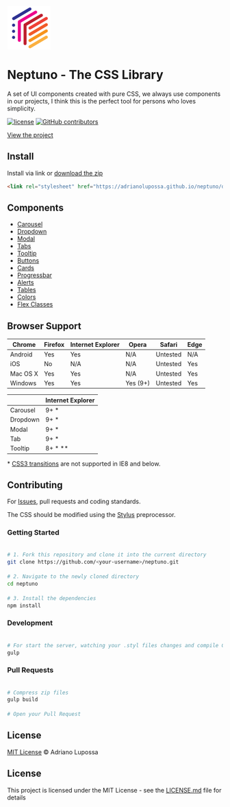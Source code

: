 ![Neptuno CSS Logo](logo.png "Neptuno - The CSS Library")
# Neptuno - The CSS Library

A set of UI components created with pure CSS, we always use components in our projects, I think this is the perfect tool for persons who loves simplicity.

[![license](https://img.shields.io/github/license/adrianolupossa/neptuno.svg)](./LICENSE.md)
[![GitHub contributors](https://img.shields.io/github/contributors/adrianolupossa/neptuno.svg)](https://github.com/adrianolupossa/neptuno/graphs/contributors)

[View the project](https://adrianolupossa.github.io/neptuno)

## Install

Install via link or
[download the zip](https://adrianolupossa.github.io/neptuno/build/Neptunocss.zip)

```HTML
<link rel="stylesheet" href="https://adrianolupossa.github.io/neptuno/dist/css/neptuno.min.css" /> 
```

## Components

* [Carousel](https://adrianolupossa.github.io/neptuno/dist/docs/carousel.html "Carousel or Lightbox")
* [Dropdown](https://adrianolupossa.github.io/neptuno/dist/docs/buttons.html#dropdown "Dropdown")
* [Modal](https://adrianolupossa.github.io/neptuno/dist/docs/modal.html "Modal")
* [Tabs](https://adrianolupossa.github.io/neptuno/dist/docs/tabs.html "Tab")
* [Tooltip](https://adrianolupossa.github.io/neptuno/dist/docs/buttons.html#tooltip "Tooltip")
* [Buttons](https://adrianolupossa.github.io/neptuno/dist/docs/buttons.html "Buttons")
* [Cards](https://adrianolupossa.github.io/neptuno/dist/docs/cards.html#cards "Cards")
* [Progressbar](https://adrianolupossa.github.io/neptuno/dist/docs/preloaders.html "Progressbar")
* [Alerts](https://adrianolupossa.github.io/neptuno/dist/docs/alerts.html "Alerts")
* [Tables](https://adrianolupossa.github.io/neptuno/dist/docs/tables.html "Tables")
* [Colors](https://adrianolupossa.github.io/neptuno/dist/docs/colors.html "Colors")
* [Flex Classes](https://adrianolupossa.github.io/neptuno/dist/docs/helpers.html "FlexClasses")


## Browser Support

Chrome | Firefox | Internet Explorer | Opera | Safari | Edge |
|---|---|---|---|---|---|
Android | Yes | Yes | N/A | Untested | N/A | N/A |
iOS | No | N/A | N/A | Untested | Yes |N/A |
Mac OS X | Yes | Yes | N/A | Untested |Yes |N/A |
Windows   | Yes | Yes | Yes (9+) | Untested | Yes | Yes |

| |Internet Explorer   |
|---|---|
| Carousel |9+ * |
| Dropdown |9+ * |
| Modal |9+ * |
| Tab | 9+ * |
| Tooltip | 8+ * ** |

\* [CSS3 transitions](http://caniuse.com/#search=css%20transition) are not supported in IE8 and below.

## Contributing

For [Issues](https://github.com/adrianolupossa/neptuno/issues), pull requests and coding standards.

The CSS should be modified using the [Stylus](https://learnboost.github.io/stylus/) preprocessor.

### Getting Started

```bash

# 1. Fork this repository and clone it into the current directory
git clone https://github.com/<your-username>/neptuno.git

# 2. Navigate to the newly cloned directory
cd neptuno

# 3. Install the dependencies
npm install

```

### Development

```bash

# For start the server, watching your .styl files changes and compile CSS
gulp

```

### Pull Requests

```bash

# Compress zip files
gulp build

# Open your Pull Request

```

## License

[MIT License](https://adrianolupossa.github.io/neptuno/LICENSE.md) © Adriano Lupossa
## License

This project is licensed under the MIT License - see the [LICENSE.md](LICENSE.md) file for details
